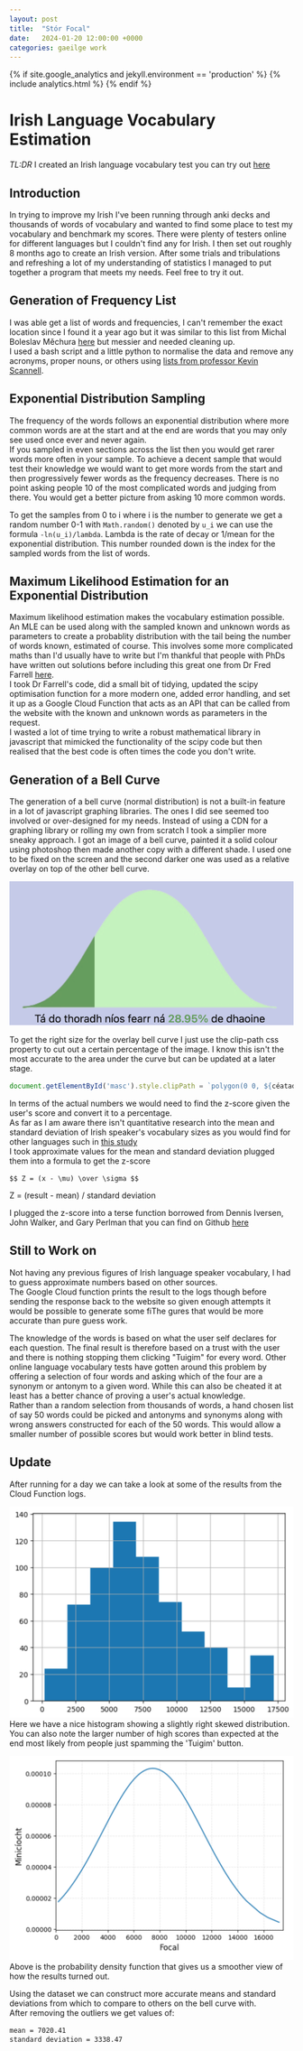 ```yaml
---
layout: post
title:  "Stór Focal"
date:   2024-01-20 12:00:00 +0000
categories: gaeilge work
---
```

{% if site.google_analytics and jekyll.environment == 'production' %}
{% include analytics.html %}
{% endif %}

# Irish Language Vocabulary Estimation
_TL:DR_
I created an Irish language vocabulary test you can try out [here](https://ryanjennings.ie/stor-focal)   

## Introduction 
In trying to improve my Irish I've been running through anki decks and thousands of words of vocabulary and
wanted to find some place to test my vocabulary and benchmark my scores. There were plenty of testers online
for different languages but I couldn't find any for Irish. I then set out roughly 8 months ago to create an
Irish version. After some trials and tribulations and refreshing a lot of my understanding of statistics I
managed to put together a program that meets my needs. Feel free to try it out.


## Generation of Frequency List
I was able get a list of words and frequencies, I can't remember the exact location since I found it a year
ago but it was similar to this list from Michal Boleslav Měchura [here](https://github.com/michmech/irish-word-frequency/blob/master/frequency.txt) but messier and needed cleaning up.  
I used a bash script and a little python to normalise the data and remove any acronyms, proper nouns, or others
using [lists from professor Kevin Scannell](https://github.com/kscanne/gaelspell).  

## Exponential Distribution Sampling
The frequency of the words follows an exponential distribution where more common words are at the start
and at the end are words that you may only see used once ever and never again.  
If you sampled in even sections across the list then you would get rarer words more often in your sample.
To achieve a decent sample that would test their knowledge we would want to get more words from the
start and then progressively fewer words as the frequency decreases. There is no point asking people
10 of the most complicated words and judging from there. You would get a better picture from asking 10 
more common words.

To get the samples from 0 to i where i is the number to generate we get a random number 0-1 with
`Math.random()` denoted by `u_i` we can use the formula `-ln(u_i)/lambda`. Lambda is the rate of decay
or 1/mean for the exponential distribution. This number rounded down is the index for the sampled
words from the list of words.

## Maximum Likelihood Estimation for an Exponential Distribution  
Maximum likelihood estimation makes the vocabulary estimation possible. An MLE can be used along with 
the sampled known and unknown words as parameters to create a probablity distribution with the tail
being the number of words known, estimated of course. This involves some more complicated maths than
I'd usually have to write but I'm thankful that people with PhDs have written out solutions before
including this great one from Dr Fred Farrell [here](https://github.com/fredfarrell/vocabsize/blob/master/main.py).  
I took Dr Farrell's code, did a small bit of tidying, updated the scipy optimisation function for a
more modern one, added error handling, and set it up as a Google Cloud Function that acts as an API
that can be called from the website with the known and unknown words as parameters in the request.  
I wasted a lot of time trying to write a robust mathematical library in javascript that mimicked the
functionality of the scipy code but then realised that the best code is often times the code you don't
write.


## Generation of a Bell Curve
The generation of a bell curve (normal distribution) is not a built-in feature in a lot of javascript
graphing libraries. The ones I did see seemed too involved or over-designed for my needs. Instead of
using a CDN for a graphing library or rolling my own from scratch I took a simplier more sneaky approach.
I got an image of a bell curve, painted it a solid colour using photoshop then made another copy with a
different shade. I used one to be fixed on the screen and the second darker one was used as a relative 
overlay on top of the other bell curve.  

![Bell Curve](/assets/clogchuar.png)

To get the right size for the overlay bell curve I just use the clip-path css property to cut out a certain
percentage of the image.
I know this isn't the most accurate to the area under the curve but can be updated at a later stage.
```js
document.getElementById('masc').style.clipPath = `polygon(0 0, ${céatadán}% 0, ${céatadán}% 100%, 0 100%)`;
```

In terms of the actual numbers we would need to find the z-score given the user's score and convert it
to a percentage.  
As far as I am aware there isn't quantitative research into the mean and standard deviation of Irish speaker's
vocabulary sizes as you would find for other languages such in [this study](http://archive.sciendo.com/LIFIJSAL/lifijsal.2016.2.issue-2/lifijsal-2016-0008/lifijsal-2016-0008.pdf)   
I took approximate values for the mean and standard deviation plugged them into a formula to get the z-score 

```
$$ Z = (x - \mu) \over \sigma $$  
```
Z = (result - mean) / standard deviation

I plugged the z-score into a terse function borrowed from Dennis Iversen, John Walker, and Gary Perlman that
you can find on Github [here](https://github.com/diversen/zscore-probability/blob/main/index.js)

## Still to Work on
Not having any previous figures of Irish language speaker vocabulary, I had to guess approximate numbers
based on other sources.  
The Google Cloud function prints the result to the logs though before sending the response back to the 
website so given enough attempts it would be possible to generate some fiThe gures that would be more 
accurate than pure guess work.  

The knowledge of the words is based on what the user self declares for each question. The final result
is therefore based on a trust with the user and there is nothing stopping them clicking "Tuigim" for every
word. Other online language vocabulary tests have gotten around this problem by offering a selection of
four words and asking which of the four are a synonym or antonym to a given word. While this can also be
cheated it at least has a better chance of proving a user's actual knowledge.  
Rather than a random selection from thousands of words, a hand chosen list of say 50 words could be picked
and antonyms and synonyms along with wrong answers constructed for each of the 50 words. This would allow
a smaller number of possible scores but would work better in blind tests.


## Update  
After running for a day we can take a look at some of the results from the Cloud Function logs.

![Histogram](/assets/img/hist_focal.png)
Here we have a nice histogram showing a slightly right skewed distribution. You can also note the larger
number of high scores than expected at the end most likely from people just spamming the 'Tuigim' button.

![Probablity Density Function](/assets/img/pdf_focal.png)
Above is the probability density function that gives us a smoother view of how the results turned out.

Using the dataset we can construct more accurate means and standard deviations from which to compare
to others on the bell curve with.  
After removing the outliers we get values of:
```
mean = 7020.41
standard deviation = 3338.47
```
